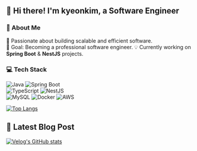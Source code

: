 ## 👋 Hi there! I'm kyeonkim, a Software Engineer
### 📌 About Me

🚀 Passionate about building scalable and efficient software.  
🎯 Goal: Becoming a professional software engineer.
💡 Currently working on **Spring Boot** & **NestJS** projects.  

### 💻 Tech Stack

![Java](https://img.shields.io/badge/Java-007396?style=flat&logo=java&logoColor=white)  ![Spring Boot](https://img.shields.io/badge/Spring%20Boot-6DB33F?style=flat&logo=springboot&logoColor=white)  
![TypeScript](https://img.shields.io/badge/TypeScript-3178C6?style=flat&logo=typescript&logoColor=white)  ![NestJS](https://img.shields.io/badge/NestJS-E0234E?style=flat&logo=nestjs&logoColor=white)  
![MySQL](https://img.shields.io/badge/MySQL-4479A1?style=flat&logo=mysql&logoColor=white)  ![Docker](https://img.shields.io/badge/Docker-2496ED?style=flat&logo=docker&logoColor=white)  ![AWS](https://img.shields.io/badge/AWS-232F3E?style=flat&logo=amazonaws&logoColor=white)

[![Top Langs](https://github-readme-stats.vercel.app/api/top-langs/?username=kyeonkim&layout=compact)](https://github.com/anuraghazra/github-readme-stats)

## 📝 Latest Blog Post

[![Velog's GitHub stats](https://velog-readme-stats.vercel.app/api?name=kyeonkim)](https://velog-readme-stats.vercel.app/api/redirect?name=kyeonkim)
